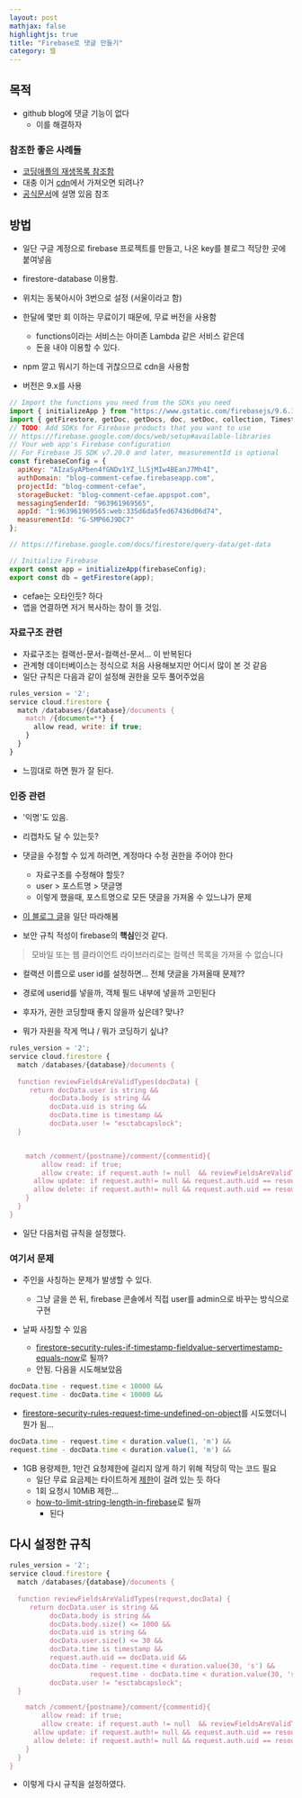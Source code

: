 ```yaml
---
layout: post
mathjax: false
highlightjs: true
title: "Firebase로 댓글 만들기"
category: 웹
---
```


## 목적
- github blog에 댓글 기능이 없다
    - 이를 해결하자

### 참조한 좋은 사례들

- [코딩애플의 재생목록 참조함](https://www.youtube.com/playlist?list=PLfLgtT94nNq3PzZinqs9Afuiai--r5NB_)
- 대충 이거 [cdn](https://cdnjs.com/libraries/firebase)에서 가져오면 되려나?
- [공식문서](https://firebase.google.com/docs/web/learn-more)에 설명 있음 참조

## 방법
- 일단 구글 계정으로 firebase 프로젝트를 만들고, 나온 key를 블로그 적당한 곳에 붙여넣음
- firestore-database 이용함.
- 위치는 동북아시아 3번으로 설정 (서울이라고 함)
- 한달에 몇만 회 이하는 무료이기 때문에, 무료 버전을 사용함
    - functions이라는 서비스는 아미존 Lambda 같은 서비스 같은데
    - 돈을 내야 이용할 수 있다.

- npm 깔고 뭐시기 하는데 귀찮으므로 cdn을 사용함
- 버전은 9.x를 사용

```js
// Import the functions you need from the SDKs you need
import { initializeApp } from "https://www.gstatic.com/firebasejs/9.6.10/firebase-app.js";
import { getFirestore, getDoc, getDocs, doc, setDoc, collection, Timestamp } from "https://www.gstatic.com/firebasejs/9.6.10/firebase-firestore.js"
// TODO: Add SDKs for Firebase products that you want to use
// https://firebase.google.com/docs/web/setup#available-libraries
// Your web app's Firebase configuration
// For Firebase JS SDK v7.20.0 and later, measurementId is optional
const firebaseConfig = {
  apiKey: "AIzaSyAPben4fGNDv1YZ_lLSjMIw4BEanJ7Mh4I",
  authDomain: "blog-comment-cefae.firebaseapp.com",
  projectId: "blog-comment-cefae",
  storageBucket: "blog-comment-cefae.appspot.com",
  messagingSenderId: "963961969565",
  appId: "1:963961969565:web:335d6da5fed67436d06d74",
  measurementId: "G-SMP66J9DC7"
};

// https://firebase.google.com/docs/firestore/query-data/get-data

// Initialize Firebase
export const app = initializeApp(firebaseConfig);
export const db = getFirestore(app);
```

- cefae는 오타인듯? 하다
- 앱을 연결하면 저거 복사하는 창이 뜰 것임.


### 자료구조 관련
- 자료구조는 컬랙선-문서-컬랙선-문서... 이 반복된다
- 관계형 데이터베이스는 정식으로 처음 사용해보지만 어디서 많이 본 것 같음
- 일단 규칙은 다음과 같이 설정해 권한을 모두 풀어주었음

```js
rules_version = '2';
service cloud.firestore {
  match /databases/{database}/documents {
    match /{document=**} {
      allow read, write: if true;
    }
  }
}
```

- 느낌대로 하면 뭔가 잘 된다.

### 인증 관련
- '익명'도 있음.
- 리캡차도 달 수 있는듯?
- 댓글을 수정할 수 있게 하려면, 계정마다 수정 권한을 주어야 한다
    - 자료구조를 수정해야 할듯?
    - user > 포스트명 > 댓글명
    - 이렇게 했을때, 포스트명으로 모든 댓글을 가져올 수 있느냐가 문제

- [이 블로그 글](https://forest71.tistory.com/168)을 일단 따라해봄
- 보안 규칙 적성이 firebase의 **핵심**인것 같다.

> 모바일 또는 웹 클라이언트 라이브러리로는 컬렉션 목록을 가져올 수 없습니다

- 컬랙션 이름으로 user id를 설정하면... 전체 댓글을 가져올때 문제??

- 경로에 userid를 넣을까, 객체 필드 내부에 넣을까 고민된다
- 후자가, 권한 코딩할때 좋지 않을까 싶은데? 맞나?
- 뭐가 자원을 작게 먹냐 / 뭐가 코딩하기 싶냐?

```js
rules_version = '2';
service cloud.firestore {
  match /databases/{database}/documents {
  
  function reviewFieldsAreValidTypes(docData) {
     return docData.user is string &&
          docData.body is string &&
          docData.uid is string &&
          docData.time is timestamp &&
          docData.user != "esctabcapslock";
  }


    match /comment/{postname}/comment/{commentid}{
    	allow read: if true;
    	allow create: if request.auth != null  && reviewFieldsAreValidTypes(request.resource.data);
      allow update: if request.auth!= null && request.auth.uid == resource.data.uid && reviewFieldsAreValidTypes(request.resource.data);
      allow delete: if request.auth!= null && request.auth.uid == resource.data.uid;
    }
  }
}
```

- 일단 다음처럼 규칙을 설정했다.

### 여기서 문제

- 주인을 사칭하는 문제가 발생할 수 있다.
  - 그냥 글을 쓴 뒤, firebase 콘솔에서 직접 user를 admin으로 바꾸는 방식으로 구현

- 날짜 사칭할 수 있음
  - [firestore-security-rules-if-timestamp-fieldvalue-servertimestamp-equals-now](https://stackoverflow.com/questions/48783812/firestore-security-rules-if-timestamp-fieldvalue-servertimestamp-equals-now)로 될까?
  - 안됨. 다음을 시도해보았음

```js
docData.time - request.time < 10000 &&
request.time - docData.time < 10000 &&
```
  - [firestore-security-rules-request-time-undefined-on-object](https://stackoverflow.com/questions/51940235/firestore-security-rules-request-time-undefined-on-object)를 시도했더니 뭔가 됨... 

```js
docData.time - request.time < duration.value(1, 'm') &&
request.time - docData.time < duration.value(1, 'm') &&
```

- 1GB 용량제한, 1만건 요청제한에 걸리지 않게 하기 위해 적당히 막는 코드 필요
  - 일단 무료 요금제는 타이트하게 [제한](https://firebase.google.com/docs/firestore/quotas)이 걸려 있는 듯 하다
  - 1회 요청시 10MiB 제한...
  - [how-to-limit-string-length-in-firebase](https://stackoverflow.com/questions/53437482/how-to-limit-string-length-in-firebase)로 될까
    - 된다


## 다시 설정한 규칙

```js
rules_version = '2';
service cloud.firestore {
  match /databases/{database}/documents {
  
  function reviewFieldsAreValidTypes(request,docData) {
     return docData.user is string &&
          docData.body is string &&
          docData.body.size() <= 1000 &&
          docData.uid is string &&
          docData.user.size() <= 30 &&
          docData.time is timestamp &&
          request.auth.uid == docData.uid &&
          docData.time - request.time < duration.value(30, 's') &&
					request.time - docData.time < duration.value(30, 's') &&
          docData.user != "esctabcapslock";
  }

    match /comment/{postname}/comment/{commentid}{
    	allow read: if true;
    	allow create: if request.auth != null  && reviewFieldsAreValidTypes(request,request.resource.data);
      allow update: if request.auth!= null && request.auth.uid == resource.data.uid && reviewFieldsAreValidTypes(request,request.resource.data);
      allow delete: if request.auth!= null && request.auth.uid == resource.data.uid;
    }
  }
}
```

- 이렇게 다시 규칙을 설정하였다.